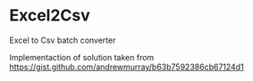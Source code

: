 # Excel2Csv
Excel to Csv batch converter

Implementaction of solution taken from https://gist.github.com/andrewmurray/b63b7592386cb67124d1
